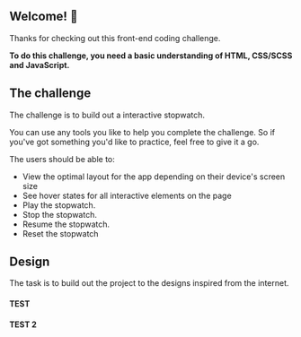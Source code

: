 ## Welcome! 👋

Thanks for checking out this front-end coding challenge.

**To do this challenge, you need a basic understanding of HTML, CSS/SCSS and JavaScript.**

## The challenge

The challenge is to build out a interactive stopwatch.

You can use any tools you like to help you complete the challenge. So if you've got something you'd like to practice, feel free to give it a go.

The users should be able to:

- View the optimal layout for the app depending on their device's screen size
- See hover states for all interactive elements on the page
- Play the stopwatch.
- Stop the stopwatch.
- Resume the stopwatch.
- Reset the stopwatch

## Design

The task is to build out the project to the designs inspired from the internet.


#### TEST

#### TEST 2